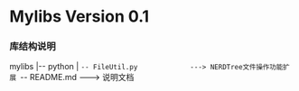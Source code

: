 Mylibs Version 0.1
==================

### 库结构说明

mylibs
|-- python
|   `-- FileUtil.py             ---> NERDTree文件操作功能扩展
`-- README.md                   ---> 说明文档
